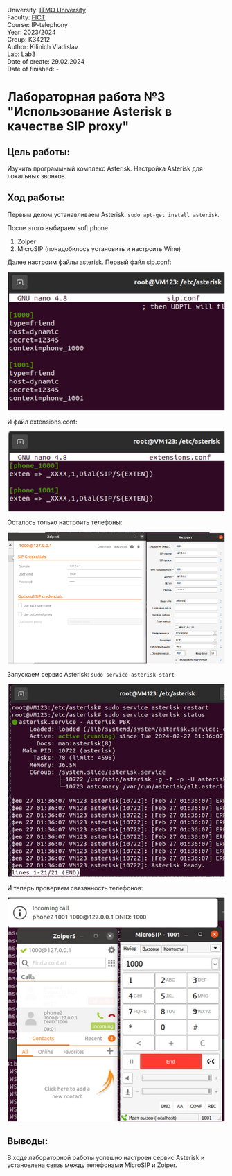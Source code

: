 University: [ITMO University](https://itmo.ru/ru/) <br/>
Faculty: [FICT](https://fict.itmo.ru) <br/>
Course: IP-telephony <br/>
Year: 2023/2024 <br/>
Group: K34212 <br/>
Author: Kilinich Vladislav <br/>
Lab: Lab3 <br/>
Date of create: 29.02.2024 <br/>
Date of finished: - <br/>

# Лабораторная работа №3 "Использование Asterisk в качестве SIP proxy"  

## Цель работы:  
  Изучить программный комплекс Asterisk. Настройка Asterisk для локальных звонков.

## Ход работы:    
Первым делом устанавливаем Asterisk: ```sudo apt-get install asterisk```.
   
После этого выбираем soft phone
1) Zoiper
2) MicroSIP (понадобилось установить и настроить Wine)

Далее настроим файлы asterisk. Первый файл sip.conf:  

<p align="center">
<img src="https://github.com/Vlad-Kilinich/2023_2024-ip-telephony-k34212-Kilinich-Vlad/blob/main/lab03/images/photo_2_2024-02-29_23-40-21.jpg?raw=true" width="500" heidth = '400'> 
</p>   

И файл extensions.conf:  

<p align="center">
<img src="https://github.com/Vlad-Kilinich/2023_2024-ip-telephony-k34212-Kilinich-Vlad/blob/main/lab03/images/photo_3_2024-02-29_23-40-21.jpg?raw=true" width="500" heidth = '400'> 
</p>  

Осталось только настроить телефоны:  

<p align="center">
<img src="https://github.com/Vlad-Kilinich/2023_2024-ip-telephony-k34212-Kilinich-Vlad/blob/main/lab03/images/photo_5_2024-02-29_23-40-21.jpg?raw=true" width="500" heidth = '400'> 
</p>

Запускаем сервис Asterisk: ```sudo service asterisk start```

<p align="center">
<img src="https://github.com/Vlad-Kilinich/2023_2024-ip-telephony-k34212-Kilinich-Vlad/blob/main/lab03/images/photo_4_2024-02-29_23-40-21.jpg?raw=true" width="500" heidth = '400'> 
</p>

И теперь проверяем связанность телефонов:  

<p align="center">
<img src="https://github.com/Vlad-Kilinich/2023_2024-ip-telephony-k34212-Kilinich-Vlad/blob/main/lab03/images/photo_1_2024-02-29_23-40-21.jpg?raw=true" width="500" heidth = '400'> 
</p>

## Выводы: ##
В ходе лабораторной работы успешно настроен сервис Asterisk и установлена связь между телефонами MicroSIP и Zoiper.  
